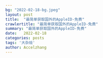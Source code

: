 ```yaml
---
bg: "2022-02-18-bg.jpeg"
layout: post
title:  "最简单获取国外的AppleID-免费"
crawlertitle: "最简单获取国外的AppleID-免费"
summary: "最简单获取国外的AppleID-免费"
date:   2022-02-18
categories: posts
tags: '大杂烩'
author: Accelzhang
---
```

